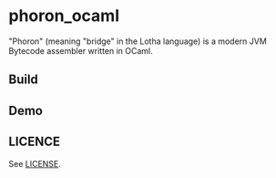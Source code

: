 # phoron_ocaml

"Phoron" (meaning "bridge" in the Lotha language) is a modern JVM Bytecode assembler written in OCaml.

## Build

## Demo

## LICENCE

See [LICENSE](LICENSE).